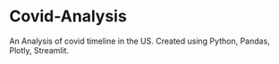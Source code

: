 # Covid-Analysis
An Analysis of covid timeline in the US. Created using Python, Pandas, Plotly, Streamlit.
